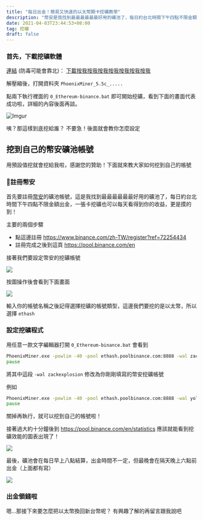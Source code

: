 ```yaml
---
title: "每日出金！簡易又快速的以太幣顯卡挖礦教學"
description: "幣安是我找到最最最最最最好用的礦池了，每日約台北時間下午四點不限金額出金，一張卡挖礦也可以每天看得到你的收益，更是摸的到！"
date: 2021-04-03T23:44:53+08:00
tag: 挖礦
draft: false
---
```


### 首先，下載挖礦軟體

[連結](/miner.zip) (防毒可能會靠北)： [下載按我按我按我按我按我按我按我](/miner.zip)

解壓縮後，打開資料夾 `PhoenixMiner_5.5c_.....`

點兩下執行裡面的 `0_Ethereum-binance.bat` 即可開始挖礦，看到下面的畫面代表成功啦，詳細的內容後面再談。

![Imgur](https://imgur.com/3NoQSxg.png)

咦？那這樣到底挖給誰？ 不要急！後面就會教你怎麼設定

## 挖到自己的幣安礦池帳號

用預設值挖就會挖給我啦，感謝您的贊助！下面就來教大家如何挖到自己的帳號

### 註冊幣安

首先要註冊[幣安](https://www.binance.com/zh-TW/register?ref=72254434)的礦池帳號，這是我找到最最最最最最好用的礦池了，每日約台北時間下午四點不限金額出金，一張卡挖礦也可以每天看得到你的收益，更是摸的到！

主要的兩個步驟

* 點這邊註冊 https://www.binance.com/zh-TW/register?ref=72254434
* 註冊完成之後到這頁 https://pool.binance.com/en


接著我們要設定幣安的挖礦帳號

![](https://i.imgur.com/nOq0xYl.png)

按圖操作後會看到下面畫面

![](https://i.imgur.com/8rY75aU.png)

輸入你的帳號名稱之後記得選擇挖礦的帳號類型，這邊我們要挖的是以太幣，所以選擇 `ethash`


### 設定挖礦程式

用任意一款文字編輯器打開 `0_Ethereum-binance.bat` 會看到

```bat
PhoenixMiner.exe -powlim -40 -pool ethash.poolbinance.com:8888 -wal zackexplosion -worker rig1 -epsw x -asm 2 -dbg -1 -allpools 1 -mode 1 -coin eth
pause
```

將其中這段 `-wal zackexplosion` 修改為你剛剛填寫的幣安挖礦帳號


例如

```bat
PhoenixMiner.exe -powlim -40 -pool ethash.poolbinance.com:8888 -wal yolo_zackexplosion -worker rig1 -epsw x -asm 2 -dbg -1 -allpools 1 -mode 1 -coin eth
pause
```

關掉再執行，就可以挖到自己的帳號啦！

接著過大約十分鐘後到 https://pool.binance.com/en/statistics 應該就能看到挖礦效能的圖表出現了！

![](https://i.imgur.com/z9epmLS.png)

最後，礦池會在每日早上八點結算，出金時間不一定，但最晚會在隔天晚上六點前出金（上面都有寫）

![](https://i.imgur.com/Q2tWbYh.png)


### 出金領錢啦

嗯...那接下來要怎麼把以太幣換回新台幣呢？ 有興趣了解的再留言跟我說吧